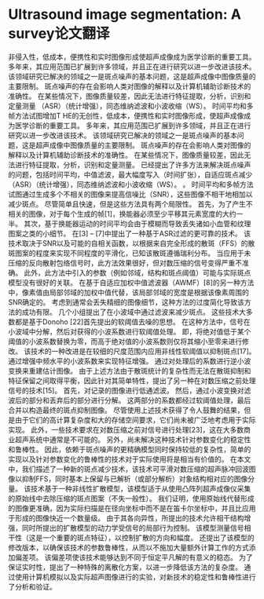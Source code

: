 # Ultrasound image segmentation: A survey论文翻译

非侵入性，低成本，便携性和实时图像形成使超声成像成为医学诊断的重要工具。 多年来，其应用范围已扩展到许多领域，并且正在进行研究以进一步改进该技术。 该领域研究已解决的领域之一是斑点噪声的基本问题，这是超声成像中图像质量的主要限制。 斑点噪声的存在会影响人类对图像的解释以及计算机辅助诊断技术的准确性。 在某些情况下，图像质量较差，因此无法进行特征提取，分析，识别和定量测量 （ASR）（统计增强），同态维纳滤波和小波收缩（WS）。
   时间平均和多帧方法试图增加T HE的无创性，低成本，便携性和实时图像形成，使超声成像成为医学诊断的重要工具。 多年来，其应用范围已扩展到许多领域，并且正在进行研究以进一步改进该技术。 该领域研究已解决的领域之一是斑点噪声的基本问题，这是超声成像中图像质量的主要限制。 斑点噪声的存在会影响人类对图像的解释以及计算机辅助诊断技术的准确性。 在某些情况下，图像质量较差，因此无法进行特征提取，分析，识别和定量测量。
   已经提出了许多方法来解决斑点噪声的问题，包括时间平均，中值滤波，最大幅度写入（时间扩张），自适应斑点减少（ASR）（统计增强），同态维纳滤波和小波收缩（WS）。  。
   时间平均和多帧方法试图通过生成多个不相关的图像来提高信噪比（SNR），这些图像不相干地相加以减少斑点。
   尽管简单且快速，但是这些方法具有两个局限性。 首先，为了产生不相关的图像，对于每个生成的帧[1]，换能器必须至少平移其元素宽度的大约一半。 其次，基于换能器运动的时间平均会由于模糊而导致丢失诸如小血管和纹理图案之类的小细节。
   在[3] – [7]中提出了一种基于ASR过滤的更可靠的技术。 该技术取决于SNR以及可能的自相关函数，以根据来自完全形成的散斑（FFS）的散斑图案的程度来实现不同程度的平滑化，已知该散斑遵循瑞利分布。 当应用于未压缩的反向散射包络信号时，此方法效果很好，但对数压缩的信号变得严重不准确。 此外，此方法中引入的参数（例如邻域，结构和斑点阈值）可能与实际斑点模型没有很好的关联。
   在基于自适应加权中值滤波器（AWMF）[8]的另一种方法中，像素值由局部邻域的加权中值代替，该局部邻域的宽度是根据该像素周围的SNR确定的。 考虑到通常会丢失精细的图像细节，这种方法的过度简化导致该方法的成功有限。
   几个小组提出了在小波域中通过滤波来减少斑点。 这些技术大多数都是基于Donoho [22]首先提出的软阈值去噪的思想。 在这种方法中，信号在小波域中分解，然后对获得的小波系数进行软阈值处理。 即，将绝对值低于某个阈值的小波系数替换为零，而高于绝对值的小波系数则仅将其缩小至零来进行修改。 该技术的一种改进是在较细的尺度范围内应用非线性软阈值以抑制斑点[17]。 通过增强中频水平的小波系数来实现特征增强。 通过对处理后的系数进行逆小波变换来重建估计图像。 由于上述方法由于散斑统计的复杂性而无法在散斑抑制和特征保留之间取得平衡，因此针对其简单特性，提出了另一种在对数压缩之前处理信号的技术[15]。 首先，对记录的图像进行低通滤波。 然后，通过小波变换对滤波后的部分和丢弃后的部分进行分解。 这两部分的系数都经过软阈值处理，最后合并以构造最终的斑点抑制图像。
   尽管使用上述技术获得了令人鼓舞的结果，但是由于它们的高计算复杂度和大的存储空间要求，它们尚未被广泛地考虑用于实际实现。 此外，一些技术要求在对数压缩之前对信号进行处理[23]，这在大多数商业超声系统中通常是不可能的。 另外，尚未解决这种技术针对参数变化的稳定性和鲁棒性。 因此，依赖于斑点噪声的更精确模型同时保持较低的复杂性，简单的实现以及针对参数变化的鲁棒性的技术对于实际使用将是相当有价值的。
   在本文中，我们描述了一种新的斑点减少技术，该技术可平滑对数压缩的超声脉冲回波图像以抑制FFS，同时基本上保留与已解析（或部分解析）对象结构相对应的图像分量。 该技术基于一种非线性扩散模型，该模型适于从使用凸阵列超声成像仪采集的原始线中去除压缩的斑点图案（不失一般性）。 我们证明，使用原始线代替形成的图像更准确，因为实际扫描是在径向坐标中而不是在笛卡尔坐标中，并且比应用于形成的图像快近一个数量级。 由于其各向异性，所提出的技术允许相干结构增强，同时所提出的扩散模型的动力学受信号的局部行为控制。 该模型测量信号相干性（这是一个重要的斑点特征），以控制扩散的方向和幅度。 还提出了该模型的修改版本，以确保该技术的参数鲁棒性，从而以不施加大量额外计算工作的方式添加偏差项。 该偏差项使该技术能够达到不同于恒定平凡解的有意义的稳态。 为了保证实时性，提出了一种特殊的离散化方案，以进一步降低该方法的复杂度。 通过使用计算机模拟以及实际超声图像进行的实验，对新技术的稳定性和鲁棒性进行了分析和验证。